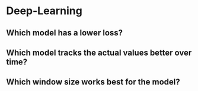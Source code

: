 # Deep-Learning

## Which model has a lower loss?


## Which model tracks the actual values better over time?


## Which window size works best for the model?
